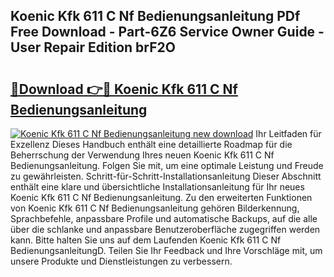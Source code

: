 ## Koenic Kfk 611 C Nf Bedienungsanleitung PDf Free Download - Part-6Z6 Service Owner Guide - User Repair Edition brF2O

# <h2><a href="http://df4mso.blite.top/?on=Koenic+Kfk+611+C+Nf+Bedienungsanleitung">🔗Download 👉🔴 Koenic Kfk 611 C Nf Bedienungsanleitung</a></h2>

[![Koenic Kfk 611 C Nf Bedienungsanleitung new download](https://i.imgur.com/lujVjoI.png)](http://df4mso.blite.top/?on=Koenic+Kfk+611+C+Nf+Bedienungsanleitung)
Ihr Leitfaden für Exzellenz Dieses Handbuch enthält eine detaillierte Roadmap für die Beherrschung der Verwendung Ihres neuen Koenic Kfk 611 C Nf Bedienungsanleitung. Folgen Sie mit, um eine optimale Leistung und Freude zu gewährleisten. Schritt-für-Schritt-Installationsanleitung Dieser Abschnitt enthält eine klare und übersichtliche Installationsanleitung für Ihr neues Koenic Kfk 611 C Nf Bedienungsanleitung. Zu den erweiterten Funktionen von Koenic Kfk 611 C Nf Bedienungsanleitung gehören Bilderkennung, Sprachbefehle, anpassbare Profile und automatische Backups, auf die alle über die schlanke und anpassbare Benutzeroberfläche zugegriffen werden kann. Bitte halten Sie uns auf dem Laufenden Koenic Kfk 611 C Nf BedienungsanleitungD. Teilen Sie Ihr Feedback und Ihre Vorschläge mit, um unsere Produkte und Dienstleistungen zu verbessern.

